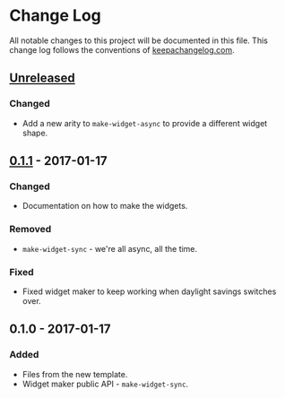 # Change Log
All notable changes to this project will be documented in this file. This change log follows the conventions of [keepachangelog.com](http://keepachangelog.com/).

## [Unreleased]
### Changed
- Add a new arity to `make-widget-async` to provide a different widget shape.

## [0.1.1] - 2017-01-17
### Changed
- Documentation on how to make the widgets.

### Removed
- `make-widget-sync` - we're all async, all the time.

### Fixed
- Fixed widget maker to keep working when daylight savings switches over.

## 0.1.0 - 2017-01-17
### Added
- Files from the new template.
- Widget maker public API - `make-widget-sync`.

[Unreleased]: https://github.com/your-name/lsys/compare/0.1.1...HEAD
[0.1.1]: https://github.com/your-name/lsys/compare/0.1.0...0.1.1

